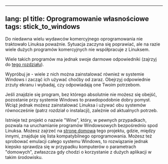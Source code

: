 
---
lang: pl
title: Oprogramowanie własnościowe
tags: stick_to_windows
---

Do niedawna wielu wydawców komercyjnego oprogramowania nie traktowało Linuksa
poważnie. Sytuacja zaczyna się poprawiać, ale na razie wiele dużych programów
komercyjnych nie współpracuje z Linuksem.

Wiele takich programów ma jednak swoje darmowe odpowiedniki (zajrzyj do
<a href="/items/warez">tego rozdziału</a>).

Wypróbuj je - wiele z nich można zainstalować również w systemie Windows
i zacząć ich używać choćby od zaraz. Obejrzyj odpowiednie zrzuty ekranu i wybadaj,
czy odpowiadają one Twoim potrzebom.

Jeśli znajdzie się program, bez którego absolutnie nie możesz się obejść,
pozostanie przy systemie Windows to prawdopodobnie dobry pomysł. Wciąż jednak możesz
zainstalować Linuksa i używać obu systemów równocześnie (patrz rozdział o instalacji),
zależnie od aktualnych potrzeb.

Istnieje też projekt o nazwie "Wine", który, w pewnych przypadkach, pozwala na
uruchamianie programów Windowsowych bezpośrednio spod Linuksa. Możesz zajrzeć na
<a href="http://www.winehq.org">stronę domową</a> tego projektu, gdzie, między innymi,
znajduje się lista kompatybilnego oprogramowania. Możesz też sprobować emulacji
całego systemu Windows, to rozwiązanie jednak kiepsko sprawdza się w przypadku
komputerów o parametrach "domowych", zwłaszcza gdy chodzi o korzystanie z dużych
aplikacji w takim środowisku.

